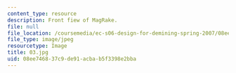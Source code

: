 ```yaml
---
content_type: resource
description: Front fiew of MagRake.
file: null
file_location: /coursemedia/ec-s06-design-for-demining-spring-2007/08ee746837c9de91acbab5f3398e2bba_03.jpg
file_type: image/jpeg
resourcetype: Image
title: 03.jpg
uid: 08ee7468-37c9-de91-acba-b5f3398e2bba
---
```

